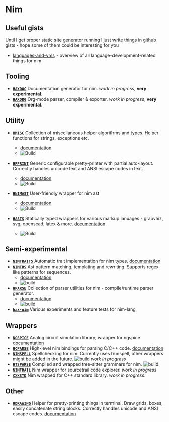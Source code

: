 
# Nim

## Useful gists

Until I get proper static site generator running I just write things in github gists - hope some of them could be interesting for you

- [languages-and-vms](https://gist.github.com/haxscramper/3562fa8fee4726d7a30a013a37977df6) - overview of all language-development-related things for nim

## Tooling

- [**`HAXDOC`**](https://github.com/haxscramper/haxdoc) Documentation generator for nim. *work in progress*, **very experimental**.
- [**`HAXORG`**](https://github.com/haxscramper/haxorg) Org-mode parser, compiler & exporter. *work in progress*, **very experimental**.

## Utility

- [**`HMISC`**](https://github.com/haxscramper/hmisc) Collection of miscellaneous helper algorithms and types. Helper functions for strings, exceptions etc. 
    - [documentation](https://haxscramper.github.io/hmisc-doc/src/hmisc.html)
    - ![Build](https://github.com/haxscramper/hmisc/workflows/Build/badge.svg)

- [**`HPPRINT`**](https://github.com/haxscramper/hpprint) Generic configurable pretty-printer with partial auto-layout. Correctly handles unicode text and ANSI escape codes in text.
    - [documentation](https://haxscramper.github.io/hpprint-doc/src/hpprint.html)
    - ![Build](https://github.com/haxscramper/hpprint/workflows/Build/badge.svg)
- [**`HNIMAST`**](https://github.com/haxscramper/hnimast) User-friendly wrapper for nim ast 
    - [documentation](https://haxscramper.github.io/hnimast-doc/src/hnimast.html)
    - ![Build](https://github.com/haxscramper/hnimast/workflows/Build/badge.svg)
- [**`HASTS`**](https://github.com/haxscramper/hasts) Statically typed wrappers for various markup lanuages - grapvhiz, svg, openscad, latex & more. [documentation](https://haxscramper.github.io/hasts-doc/src/hasts/graphviz_ast.html)
    - ![Build](https://github.com/haxscramper/hasts/workflows/Build/badge.svg)

##  Semi-experimental

- [**`NIMTRAITS`**](https://github.com/haxscramper/nimtraits) Automatic trait implementation for nim types. [documentation](https://haxscramper.github.io/nimtraits-doc/src/nimtraits.html)
- [**`NIMTRS`**](https://github.com/haxscramper/nimtrs) Ast pattern matching, templating and rewriting. Supports regex-like patterns for sequences. 
    - [documentation](https://haxscramper.github.io/nimtrs-doc/src/nimtrs/trscore.html)
    - ![build](https://github.com/haxscramper/nimtrs/workflows/build/badge.svg)
- [**`HPARSE`**](https://github.com/haxscramper/hparse)  Collection of parser utilities for nim - compile/runtime parser generator. 
    - [documentation](https://haxscramper.github.io/hparse-doc/src/hparse.html)
    - ![build](https://github.com/haxscramper/hparse/workflows/build/badge.svg)
- [**`hax-nim`**](https://github.com/haxscramper/hax-nim) Various experiments and feature tests for nim-lang

## Wrappers

- [**`NGSPICE`**](https://github.com/haxscramper/ngspice) Analog circuit simulation library; wrapper for ngspice [documentation](https://haxscramper.github.io/ngspice-doc/src/ngspice.html)
- [**`HCPARSE`**](https://github.com/haxscramper/hcparse) High-level nim bindings for parsing C/C++ code. [documentation](https://haxscramper.github.io/hcparse-doc/src/hcparse/libclang.html)
- [**`NIMSPELL`**](https://github.com/haxscramper/nimspell) Spellchecking for nim. Currently uses hunspell, other wrappers might be added in the future. ![build](https://github.com/haxscramper/nimspell/workflows/build/badge.svg) *work in progress*
- [**`HTSPARSE`**](https://github.com/haxscramper/htsparse) Compiled and wrapped tree-sitter grammars for nim. ![build](https://github.com/haxscramper/htsparse/workflows/build/badge.svg).
- [**`NIMTRAIL`**](https://github.com/haxscramper/nimtrail)  Nim wrapper for sourcetrail code explorer. *work in progress*
- [**`CXXSTD`**](https://github.com/haxscramper/cxxstd) Nim wrapped for C++ standard library. *work in progress*.

## Other

- [**`HDRAWING`**](https://github.com/haxscramper/hdrawing) Helper for pretty-printing things in terminal. Draw grids, boxes, easily concatenate string blocks. Correctly handles unicode and ANSI escape codes. [documentation](https://haxscramper.github.io/hdrawing-doc/src/hdrawing.html)

